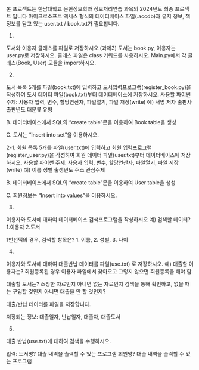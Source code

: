 본 프로젝트는 한남대학교 문헌정보학과 정보처리연습 과목의 2024년도 최종 프로젝트 입니다
마이크로소프트 엑세스 형식의 데이터베이스 파일(.accdb)과 유저 정보, 책 정보를 담고 있는 user.txt / book.txt가 필요합니다.


1. 

도서와 이용자 클래스를 파일로 저장하시오.(과제3)
도서는 book.py, 이용자는 user.py로 저장하시오.
클래스 파일은 class 키워드를 사용하시오.
Main.py에서 각 클래스(Book, User) 모듈을 import하시오.


2.

도서 목록 5개를 파일(book.txt)에 입력하고 도서입력프로그램(register_book.py)을 작성하여 도서 데이터 파일(book.txt)부터 데이터베이스에 저장하시오.
사용할 파이썬 주제: 사용자 입력, 변수, 할당연산자, 파일열기, 파일 저장(write)
예) 서명 저자 출판사 출판년도 대분류 유형

B. 데이터베이스에서 SQL의 “create table”문을 이용하여 Book table을 생성

C. 도서는 “Insert into  set”을 이용하시오.

2-1.
회원 목록 5개를 파일(user.txt)에 입력하고 회원 입력프로그램(register_user.py)을 작성하여 회원 데이터 파일(user.txt)부터 데이터베이스에 저장하시오.
사용할 파이썬 주제: 사용자 입력, 변수, 할당연산자, 파일열기, 파일 저장(write)
예) 이름 성별 출생년도 주소 관심주제

B. 데이터베이스에서 SQL의 “create table”문을 이용하여 User table을 생성

C. 회원정보는 “Insert into   values”을 이용하시오.


3.

이용자와 도서에 대하여 데이터베이스 검색프로그램을 작성하시오
예) 검색할 데이터? 1.이용자 2.도서

1번선택의 경우, 검색할 항목은? 1. 이름, 2. 성별, 3. 나이



4.

이용자와 도서에 대하여 대출반납 데이터를 파일(use.txt) 로 저장하시오.
예) 대출할 이용자는? 회원등록된 경우 이용자 파일에서 찾아오고 그렇지 않으면 회원등록을 해야 함.

 대출할 도서는? 소장한 자료인지 아니면 없는 자료인지 검색을 통해 확인하고, 없을 때는 구입할 것인지 아니면 대출을 안 할 것인지?

대출/반납 데이터를 파일을 저장합니다.

저장되는 정보: 대출일자, 반납일자, 대출자, 대출도서

5.

대출 반납(use.txt)에 대하여 검색을 수행하시오.

입력: 도서명? 대출 내역을 출력할 수 있는 프로그램
      회원명? 대출 내역을 출력할 수 있는 프로그램


